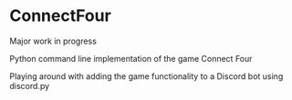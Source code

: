 # ConnectFour

Major work in progress

Python command line implementation of the game Connect Four

Playing around with adding the game functionality to a Discord bot using discord.py